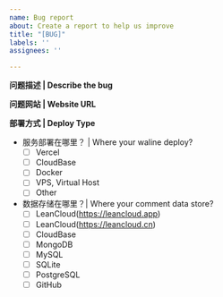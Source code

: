 ```yaml
---
name: Bug report
about: Create a report to help us improve
title: "[BUG]"
labels: ''
assignees: ''

---
```


**问题描述 | Describe the bug**
<!--请描述你的问题现象 | A clear and concise description of what the bug is.-->

**问题网站 | Website URL**
<!--请提供下可复现网站地址 | Please supply a website url which can reproduce problem.-->

**部署方式 | Deploy Type**
- 服务部署在哪里？ | Where your waline deploy?
    - [ ] Vercel
    - [ ] CloudBase
    - [ ] Docker 
    - [ ] VPS, Virtual Host
    - [ ] Other
- 数据存储在哪里？| Where your comment data store?
    - [ ] LeanCloud(https://leancloud.app) 
    - [ ] LeanCloud(https://leancloud.cn)
    - [ ] CloudBase
    - [ ] MongoDB
    - [ ] MySQL
    - [ ] SQLite
    - [ ] PostgreSQL
    - [ ] GitHub

